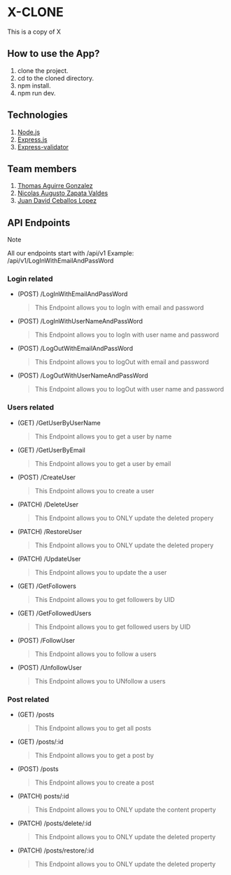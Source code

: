 # X-CLONE

This is a copy of X

## How to use the App?

1. clone the project.
2. cd to the cloned directory.
3. npm install.
4. npm run dev.

## Technologies

1. [Node.js](https://nodejs.org/en)
2. [Express.js](https://expressjs.com/)
3. [Express-validator](https://express-validator.github.io/docs)

## Team members

1. [Thomas Aguirre Gonzalez](https://github.com/Thomas-Parker24)
2. [Nicolas Augusto Zapata Valdes](https://github.com/NicolasZapataValdes)
3. [Juan David Ceballos Lopez](https://github.com/JuanDCeballos)

## API Endpoints

> [!NOTE]
> All our endpoints start with /api/v1
> Example: /api/v1/LogInWithEmailAndPassWord

### Login related

- (POST) /LogInWithEmailAndPassWord
  > This Endpoint allows you to logIn with email and password
- (POST) /LogInWithUserNameAndPassWord
  > This Endpoint allows you to logIn with user name and password
- (POST) /LogOutWithEmailAndPassWord
  > This Endpoint allows you to logOut with email and password
- (POST) /LogOutWithUserNameAndPassWord
  > This Endpoint allows you to logOut with user name and password

### Users related

- (GET) /GetUserByUserName
  > This Endpoint allows you to get a user by name
- (GET) /GetUserByEmail
  > This Endpoint allows you to get a user by email
- (POST) /CreateUser
  > This Endpoint allows you to create a user
- (PATCH) /DeleteUser
  > This Endpoint allows you to ONLY update the deleted propery
- (PATCH) /RestoreUser
  > This Endpoint allows you to ONLY update the deleted propery
- (PATCH) /UpdateUser
  > This Endpoint allows you to update the a user
- (GET) /GetFollowers
  > This Endpoint allows you to get followers by UID
- (GET) /GetFollowedUsers
  > This Endpoint allows you to get followed users by UID
- (POST) /FollowUser
  > This Endpoint allows you to follow a users
- (POST) /UnfollowUser
  > This Endpoint allows you to UNfollow a users

### Post related

- (GET) /posts
  > This Endpoint allows you to get all posts
- (GET) /posts/:id
  > This Endpoint allows you to get a post by
- (POST) /posts
  > This Endpoint allows you to create a post
- (PATCH) posts/:id
  > This Endpoint allows you to ONLY update the content property
- (PATCH) /posts/delete/:id
  > This Endpoint allows you to ONLY update the deleted property
- (PATCH) /posts/restore/:id
  > This Endpoint allows you to ONLY update the deleted property
